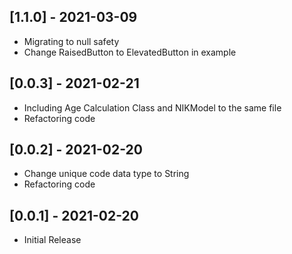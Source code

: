 ## [1.1.0] - 2021-03-09

* Migrating to null safety
* Change RaisedButton to ElevatedButton in example

## [0.0.3] - 2021-02-21

* Including Age Calculation Class and NIKModel to the same file
* Refactoring code

## [0.0.2] - 2021-02-20

* Change unique code data type to String
* Refactoring code

## [0.0.1] - 2021-02-20

* Initial Release
